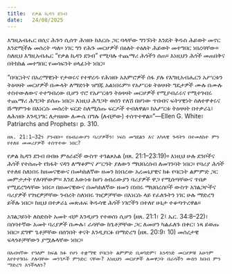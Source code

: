 ```yaml
---
title:  የቃል ኪዳን ደንብ
date:   24/08/2025
---
```


እግዚአብሔር በሲና ሕጉን ሲሰጥ ሕዝቡ ከእርሱ ጋር ባላቸው ግንኙነት እንዴት ቅዱስ ሕይወት መኖር እንደሚችሉ መሰረት ጣለ። ነገር ግን የሕጉ መርሆዎች በዕለት ተዕለት ሕይወት መተግበር ነበረባቸው። ስለዚህ እግዚአብሔር “የቃል ኪዳን ደንብ” የሚባሉ ተጨማሪ ሕጎችን ሰጠ። እነዚህን ሕጎች መጠበቅና በትክክል መተግበር የመሳፍንት ሀላፊነት ነበር።

“በባርነትና በአረማዊነት የታወሩና የተዋረዱ የሕዝቡ አእምሮዎች ሰፋ ያሉ የእግዚአብሔርን አሥርቱን ትዕዛዛት መርሆዎች በሙላት ለማድነቅ ዝግጁ አልነበሩም። የአሥርቱ ትዕዛዛት ግዴታዎች ሙሉ በሙሉ ተስተውለውና ተተግብረው ቢሆን ኖሮ የአሥርቱን ትዕዛዛት መርሆዎች የሚያብራሩና የሚተገብሩ ተጨማሪ ሕግጋት ይሰጡ ነበር። እነዚህ ሕግጋት ወሰን የለሽ በሆነው ጥበብና ፍትሃዊነት ስለተዋቀሩና ሹማምንቱ በእነርሱ መሰረት ፍርድ ስለሚሰጡ ፍርዶች ተብለዋል። ከአሥርቱ ትዕዛዛት በተቃራኒ፣ ለሕዝቡ እንዲነግር ለታዘዘው ለሙሴ በግሉ (ለብቻው) ተሰጥተዋል።”—Ellen G. White፣ Patriarchs and Prophets፣ p. 310.

`ዘጸ. 21:1–32ን ያንብቡ። የዕብራውያን ባሪያዎችን፣ ነፍስ መግደልን እና አካላዊ ጉዳትን በተመለከተ ምን የተለዩ መመሪያዎች ተሰጥተው ነበር?`

የቃል ኪዳን ደንብ በብዙ ምዕራፎች ውስጥ ተገልጾአል (ዘጸ. 21:1–23:19)። እነዚህ ሁሉ ደንቦችና ሕጎች የተሰጡት የክፋት ናዳን ለማቆምና ሥርዓት ያለውን ማህበረሰብ ለመገንባት ነበር። የባሪያ ሕጎች የተለዩ ስለነበሩ ከዘመናዊውና በመካከለኛው ዘመን ከነበረው አረመኔያዊና ክፉ የባርነት ልምምድ ጋር መምታታት የለባቸውም። እንደ እውነቱ ከሆነ ዕብራውያን ባሪያዎች ዋጋ የሚሰጣቸውና ጥበቃ የሚደረግላቸው ነበሩ። በዘመናዊውና በመካከለኛው ዘመን በነበሩ ማህበረሰቦች ውስጥ አገልጋዮችና ባሪያዎች የገዢዎቻቸው ንብረት ስለነበሩ ገዢዎቻቸው በእነርሱ ላይ የፈለጉትን ነገር ሁሉ ማድረግ ይችሉ ነበር። ከዚህ በተቃራኒ መጽሐፍ ቅዱሳዊ ሕጎች ነገሮችን በተለየ ሁኔታ ተቆጣጥረዋል።

አገልጋይነት ለስድስት አመት ብቻ እንዲሆን የተወሰነ ሲሆን (ዘጸ. 21:1፣ 2፤ ኤር. 34:8–22)፣ በሰባተኛው አመት ባሪያዎች በሙሉ፣ ራሳቸው ከጌቶቻቸው ጋር ለመሆን ካልፈለጉ በቀር፣ ነጻ ይወጡ ነበር። ደግሞ ጌቶቻቸው በሰንበት ቀናት እንዲያርፉ በማድረግ (ዘጸ. 20:9፣ 10) መሰረታዊ ፍላጎቶቻቸውን ያሟሉላቸው ነበር።

`በአብዛኛው የዓለም ክፍል ክፉ የሆነ ተቋማዊ የባርነት ልምምድ ቢወገድም፣ አንዳንድ መርሆዎቹ አሁንም እየተተገበሩ ያሉባቸው መንገዶች ምንድር ናቸው? እነዚህን መርሆዎች ለመዋጋት በራሳችን ውስን ክበብ ምን ማድረግ እንችላለን?`